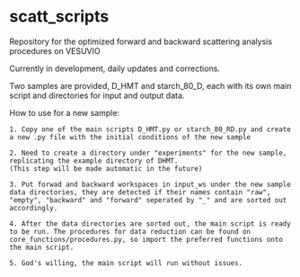 # scatt_scripts

Repository for the optimized forward and backward scattering analysis procedures on VESUVIO

Currently in development, daily updates and corrections.

Two samples are provided, D_HMT and starch_80_D, each with its own main script and directories for input and output data.

How to use for a new sample: 

    1. Copy one of the main scripts D_HMT.py or starch_80_RD.py and create a new .py file with the initial conditions of the new sample

    2. Need to create a directory under "experiments" for the new sample, replicating the example directory of DHMT. 
    (This step will be made automatic in the future)

    3. Put forwad and backward workspaces in input_ws under the new sample data directories, they are detected if their names contain "raw", "empty", "backward" and "forward" seperated by "_" and are sorted out accordingly.

    4. After the data directories are sorted out, the main script is ready to be run. The procedures for data reduction can be found on core_functions/procedures.py, so import the preferred functions onto the main script.

    5. God's willing, the main script will run without issues.

    
